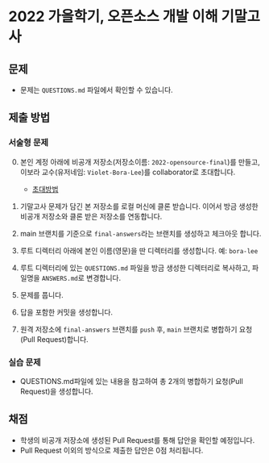 # 2022 가을학기, 오픈소스 개발 이해 기말고사

## 문제
- 문제는 `QUESTIONS.md` 파일에서 확인할 수 있습니다.

## 제출 방법
### 서술형 문제
0. 본인 계정 아래에 비공개 저장소(저장소이름: `2022-opensource-final`)를 만들고, 이보라 교수(유저네임: `Violet-Bora-Lee`)를 collaborator로 초대합니다.
   - [초대방법](https://docs.github.com/en/account-and-profile/setting-up-and-managing-your-personal-account-on-github/managing-access-to-your-personal-repositories/inviting-collaborators-to-a-personal-repository)

1. 기말고사 문제가 담긴 본 저장소를 로컬 머신에 클론 받습니다. 이어서 방금 생성한 비공개 저장소와 클론 받은 저장소를 연동합니다.

2. main 브랜치를 기준으로 `final-answers`라는 브랜치를 생성하고 체크아웃 합니다.

4. 루트 디렉터리 아래에 본인 이름(영문)을 딴 디렉터리를 생성합니다.
   예: `bora-lee`

5. 루트 디렉터리에 있는 `QUESTIONS.md` 파일을 방금 생성한 디렉터리로 복사하고, 파일명을 `ANSWERS.md`로 변경합니다.

6. 문제를 풉니다.

7. 답을 포함한 커밋을 생성합니다.

8. 원격 저장소에 `final-answers` 브랜치를 `push` 후, `main` 브랜치로 병합하기 요청(Pull Request)합니다.

### 실습 문제
- QUESTIONS.md파일에 있는 내용을 참고하여 총 2개의 병합하기 요청(Pull Request)을 생성합니다.

## 채점
- 학생의 비공개 저장소에 생성된 Pull Request를 통해 답안을 확인할 예정입니다.
- Pull Request 이외의 방식으로 제출한 답안은 0점 처리됩니다.